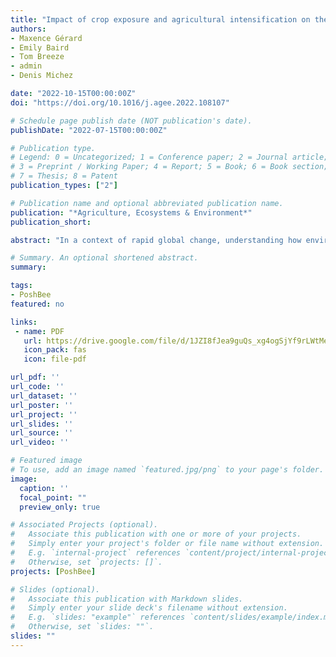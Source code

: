 ```yaml
---
title: "Impact of crop exposure and agricultural intensification on the phenotypic variation of bees"
authors:
- Maxence Gérard
- Emily Baird
- Tom Breeze
- admin
- Denis Michez

date: "2022-10-15T00:00:00Z"
doi: "https://doi.org/10.1016/j.agee.2022.108107"

# Schedule page publish date (NOT publication's date).
publishDate: "2022-07-15T00:00:00Z"

# Publication type.
# Legend: 0 = Uncategorized; 1 = Conference paper; 2 = Journal article;
# 3 = Preprint / Working Paper; 4 = Report; 5 = Book; 6 = Book section;
# 7 = Thesis; 8 = Patent
publication_types: ["2"]

# Publication name and optional abbreviated publication name.
publication: "*Agriculture, Ecosystems & Environment*"
publication_short:

abstract: "In a context of rapid global change, understanding how environmental stressors can impact phenotypic variation, and which phenotypic traits are predominantly affected can be particularly relevant. Indeed, potential phenotypic modifications could affect the functionality of traits from taxa that are in decline but that are keystone species in many ecosystems. In this study, we assessed the impact of environmental drivers and agricultural intensification on two crucial pollinator species: the honeybee (Apis mellifera) and the buff-tailed bumblebee (Bombus terrestris). Among eight countries representing four major European biogeographical regions [i.e., Boreal (Sweden and Estonia), Atlantic (Ireland and United Kingdom), Continental (Germany and Switzerland) and Mediterranean (Spain and Italy)] and two type of crops (i.e., apple orchards and oilseed rape) we assessed how landscape structure, latitude and pesticide management could impact their wing morphology. Two sampling sessions were conducted: the first one when the hives/nests were settled on the field (T0) and a second sampling session after the potential effect of agricultural intensification (T1). Using a dataset of more than 7238 wings, we measured the wing size, shape and asymmetry. We observed that, in several countries, a shift in most of the morphological traits occurred between T0 and T1. When focusing on the drivers of phenotypic variation in T1, the levels of significance for some potential drivers were sometimes high, while most of the variation remained unexplained. The latitude and, more rarely, grassland cover were found to partly explain the wing modifications. In light of these results, we conclude that phenotypic shifts can occur in a very short period, after encountering new field conditions. Further studies should be conducted to better understand which alternative drivers could explain morphological changes in the agro-ecosystem after crop exposition, as well as the potential consequences of these changes on foraging performance or pollination efficiency."

# Summary. An optional shortened abstract.
summary: 

tags:
- PoshBee
featured: no

links:
 - name: PDF
   url: https://drive.google.com/file/d/1JZI8fJea9guQs_xg4ogSjYf9rLWtMe8j/view?usp=sharing
   icon_pack: fas
   icon: file-pdf

url_pdf: ''
url_code: ''
url_dataset: ''
url_poster: ''
url_project: ''
url_slides: ''
url_source: ''
url_video: ''

# Featured image
# To use, add an image named `featured.jpg/png` to your page's folder. 
image:
  caption: ''
  focal_point: ""
  preview_only: true

# Associated Projects (optional).
#   Associate this publication with one or more of your projects.
#   Simply enter your project's folder or file name without extension.
#   E.g. `internal-project` references `content/project/internal-project/index.md`.
#   Otherwise, set `projects: []`.
projects: [PoshBee]

# Slides (optional).
#   Associate this publication with Markdown slides.
#   Simply enter your slide deck's filename without extension.
#   E.g. `slides: "example"` references `content/slides/example/index.md`.
#   Otherwise, set `slides: ""`.
slides: ""
---
```


